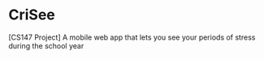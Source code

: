 CriSee
======

[CS147 Project] A mobile web app that lets you see your periods of stress during the school year
